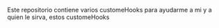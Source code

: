 Este repositorio contiene varios customeHooks para ayudarme a mi y a quien le sirva, estos customeHooks

